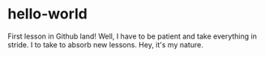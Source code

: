 # hello-world
First lesson in Github land!
Well, I have to be patient and take everything in stride. I to take to absorb new lessons. Hey, it's my nature. 
